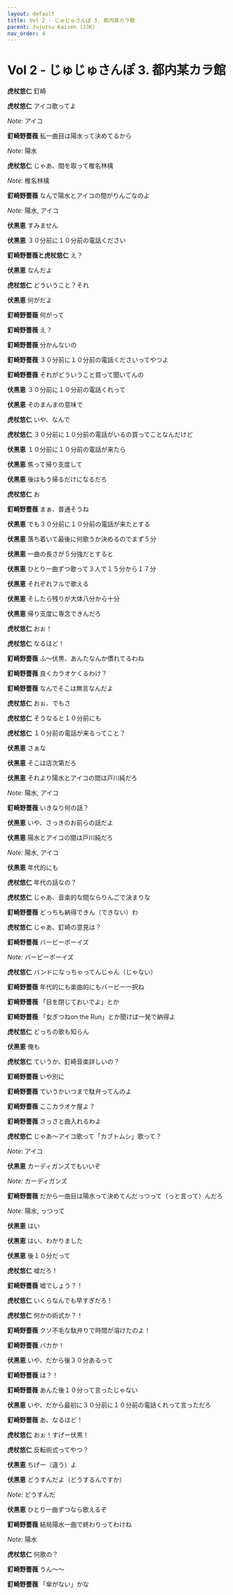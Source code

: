 ```yaml
---
layout: default
title: Vol 2 - じゅじゅさんぽ 3. 都内某カラ館
parent: Jujutsu Kaisen (JJK)
nav_order: 4
---
```


# Vol 2 - じゅじゅさんぽ 3. 都内某カラ館

**虎杖悠仁** 釘崎

**虎杖悠仁** アイコ歌ってよ

*Note:* アイコ

**釘崎野薔薇** 私一曲目は陽水って決めてるから

*Note:* 陽水

**虎杖悠仁** じゃあ、間を取って椎名林檎

*Note:* 椎名林檎

**釘崎野薔薇** なんで陽水とアイコの間がりんごなのよ

*Note:* 陽水, アイコ

**伏黒恵** すみません

**伏黒恵** ３０分前に１０分前の電話ください

**釘崎野薔薇と虎杖悠仁** え？

**伏黒恵** なんだよ

**虎杖悠仁** どういうこと？それ

**伏黒恵** 何がだよ

**釘崎野薔薇** 何がって

**釘崎野薔薇** え？

**釘崎野薔薇** 分かんないの

**釘崎野薔薇** ３０分前に１０分前の電話くださいってやつよ

**釘崎野薔薇** それがどういうこと買って聞いてんの

**伏黒恵** ３０分前に１０分前の電話くれって

**伏黒恵** そのまんまの意味で

**虎杖悠仁** いや、なんで

**虎杖悠仁** ３０分前に１０分前の電話がいるの買ってことなんだけど

**伏黒恵** １０分前に１０分前の電話が来たら

**伏黒恵** 焦って帰り支度して

**伏黒恵** 後はもう帰るだけになるだろ

**虎杖悠仁** お

**釘崎野薔薇** まぁ、普通そうね

**伏黒恵** でも３０分前に１０分前の電話が来たとする

**伏黒恵** 落ち着いて最後に何歌うか決めるのでまず５分

**伏黒恵** 一曲の長さが５分強だとすると

**伏黒恵** ひとり一曲ずつ歌って３人で１５分から１７分

**伏黒恵** それぞれフルで歌える

**伏黒恵** そしたら残りが大体八分から十分

**伏黒恵** 帰り支度に専念できんだろ

**虎杖悠仁** おぉ！

**虎杖悠仁** なるほど！

**釘崎野薔薇** ふ〜伏黒、あんたなんか慣れてるわね

**釘崎野薔薇** 良くカラオケくるわけ？

**釘崎野薔薇** なんでそこは無言なんだよ

**虎杖悠仁**  おぉ、でもさ

**虎杖悠仁** そうなると１０分前にも

**虎杖悠仁** １０分前の電話が来るってこと？

**伏黒恵** さぁな

**伏黒恵** そこは店次第だろ

**伏黒恵** それより陽水とアイコの間は戸川純だろ

*Note:* 陽水, アイコ

**釘崎野薔薇** いきなり何の話？

**伏黒恵** いや、さっきのお前らの話だよ

**伏黒恵** 陽水とアイコの間は戸川純だろ

*Note:* 陽水, アイコ

**伏黒恵** 年代的にも

**虎杖悠仁** 年代の話なの？

**虎杖悠仁** じゃあ、音楽的な間ならりんごで決まりな

**釘崎野薔薇** どっちも納得できん（できない）わ

**虎杖悠仁** じゃあ、釘崎の意見は？

**釘崎野薔薇** バービーボーイズ

*Note:* バービーボーイズ

**虎杖悠仁** バンドになっちゃってんじゃん（じゃない）

**釘崎野薔薇** 年代的にも楽曲的にもバービー一択ね

**釘崎野薔薇** 「目を閉じておいでよ」とか

**釘崎野薔薇** 「女ぎつねon the Run」とか聞けば一発で納得よ

**虎杖悠仁** どっちの歌も知らん

**伏黒恵** 俺も

**虎杖悠仁** ていうか、釘崎音楽詳しいの？

**釘崎野薔薇** いや別に

**釘崎野薔薇** ていうかいつまで駄弁ってんのよ

**釘崎野薔薇** ここカラオケ屋よ？

**釘崎野薔薇** さっさと曲入れるわよ

**虎杖悠仁** じゃあ〜アイコ歌って「カブトムシ」歌って？

*Note:* アイコ

**伏黒恵** カーディガンズでもいいぞ

*Note:* カーディガンズ

**釘崎野薔薇** だから一曲目は陽水って決めてんだっつって（っと言って）んだろ

*Note:* 陽水, っつって

**伏黒恵** はい

**伏黒恵** はい、わかりました

**伏黒恵** 後１０分だって

**虎杖悠仁** 嘘だろ！

**釘崎野薔薇** 嘘でしょう？！

**虎杖悠仁** いくらなんでも早すぎだろ！

**虎杖悠仁** 何かの術式か？！

**釘崎野薔薇** クソ不毛な駄弁りで時間が溶けたのよ！

**釘崎野薔薇** バカか！

**伏黒恵** いや、だから後３０分あるって

**釘崎野薔薇** は？！

**釘崎野薔薇** あんた後１０分って言ったじゃない

**伏黒恵** いや、だから最初に３０分前に１０分前の電話くれって言っただろ

**釘崎野薔薇** あ、なるほど！

**虎杖悠仁** おぉ！すげー伏黒！

**虎杖悠仁** 反転術式ってやつ？

**伏黒恵** ちげー（違う）よ

**伏黒恵** どうすんだよ（どうするんですか）

*Note:* どうすんだ

**伏黒恵** ひとり一曲ずつなら歌えるぞ

**釘崎野薔薇** 結局陽水一曲で終わりってわけね

*Note:* 陽水

**虎杖悠仁** 何歌の？

**釘崎野薔薇** うん〜〜

**釘崎野薔薇** 「傘がない」かな